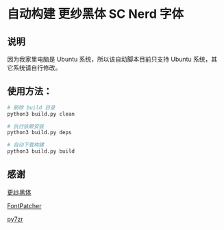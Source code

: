 # 自动构建 更纱黑体 SC Nerd 字体

## 说明

因为我家里电脑是 Ubuntu 系统，所以该自动脚本目前只支持 Ubuntu 系统，其它系统请自行修改。

## 使用方法：

```sh
# 删除 build 目录
python3 build.py clean

# 执行依赖安装
python3 build.py deps

# 自动下载构建
python3 build.py build
```

## 感谢

[更纱黑体](https://github.com/be5invis/Sarasa-Gothic)

[FontPatcher](https://github.com/ryanoasis/nerd-fonts?tab=readme-ov-file#font-patcher)

[py7zr](https://github.com/miurahr/py7zr)

